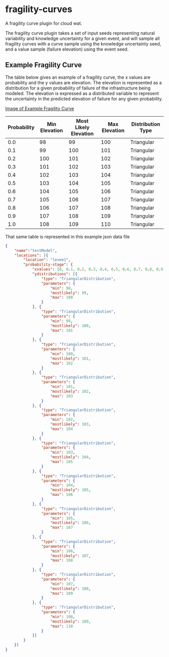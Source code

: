 # fragility-curves
A fragility curve plugin for cloud wat.

The fragility curve plugin takes a set of input seeds representing natural variability and knowledge uncertainty for a given event, and will sample all fragility curves with a curve sample using the knowledge uncertainty seed, and a value sample (failure elevation) using the event seed.

## Example Fragility Curve
The table below gives an example of a fragility curve, the x values are probability and the y values are elevation. The elevation is represented as a distribution for a given probability of failure of the infrastructure being modeled. The elevation is expressed as a distributed variable to represent the uncertainty in the predicted elevation of failure for any given probability.

[Image of Example Fragility Curve](example_fragility_curve.png)

|Probability|Min Elevation|Most Likely Elevation|Max Elevation|Distribution Type|
|---|---|---|---|---|
|0.0|98|99|100|Triangular|
|0.1|99|100|101|Triangular|
|0.2|100|101|102|Triangular|
|0.3|101|102|103|Triangular|
|0.4|102|103|104|Triangular|
|0.5|103|104|105|Triangular|
|0.6|104|105|106|Triangular|
|0.7|105|106|107|Triangular|
|0.8|106|107|108|Triangular|
|0.9|107|108|109|Triangular|
|1.0|108|109|110|Triangular|

That same table is represented in this example json data file
```json
{
    "name":"testModel",
	"locations": [{
		"location": "levee1",
		"probability-stage": {
			"xvalues": [0, 0.1, 0.2, 0.3, 0.4, 0.5, 0.6, 0.7, 0.8, 0.9, 1],
			"ydistributions": [{
				"type": "TriangularDistribution",
				"parameters": {
					"min": 98,
					"mostlikely": 99,
					"max": 100
				}
			}, {
				"type": "TriangularDistribution",
				"parameters": {
					"min": 99,
					"mostlikely": 100,
					"max": 101
				}
			}, {
				"type": "TriangularDistribution",
				"parameters": {
					"min": 100,
					"mostlikely": 101,
					"max": 102
				}
			}, {
				"type": "TriangularDistribution",
				"parameters": {
					"min": 101,
					"mostlikely": 102,
					"max": 103
				}
			}, {
				"type": "TriangularDistribution",
				"parameters": {
					"min": 102,
					"mostlikely": 103,
					"max": 104
				}
			}, {
				"type": "TriangularDistribution",
				"parameters": {
					"min": 103,
					"mostlikely": 104,
					"max": 105
				}
			}, {
				"type": "TriangularDistribution",
				"parameters": {
					"min": 104,
					"mostlikely": 105,
					"max": 106
				}
			}, {
				"type": "TriangularDistribution",
				"parameters": {
					"min": 105,
					"mostlikely": 106,
					"max": 107
				}
			}, {
				"type": "TriangularDistribution",
				"parameters": {
					"min": 106,
					"mostlikely": 107,
					"max": 108
				}
			}, {
				"type": "TriangularDistribution",
				"parameters": {
					"min": 107,
					"mostlikely": 108,
					"max": 109
				}
			}, {
				"type": "TriangularDistribution",
				"parameters": {
					"min": 108,
					"mostlikely": 109,
					"max": 110
				}
			}]
		}
	}]
}
```
